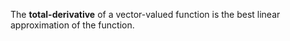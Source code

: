 The **total-derivative** of a vector-valued function is the best linear approximation of the function.